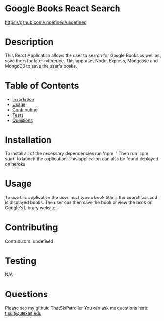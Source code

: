 # Google Books React Search
https://github.com/undefined/undefined
# Description
This React Application allows the user to search for Google Books as well as save them for later reference. This app uses Node, Express, Mongoose and MongoDB to save the user's books. 
# Table of Contents
* [Installation](#installation)
* [Usage](#usage)
* [Contributing](#contributing)
* [Tests](#tests)
* [Questions](#questions)
# Installation
To install all of the necessary dependencies run 'npm i'. Then run 'npm start' to launch the application. This application can also be found deployed on heroku
# Usage
To use this application the user must type a book title in the search bar and is displayed books. The user can then save the book or view the book on Google's Library website.
# Contributing
Contributors: undefined
# Testing
N/A
# Questions
Please see my github: ThatSkiPatroller
You can ask me questions here: t.suit@utexas.edu